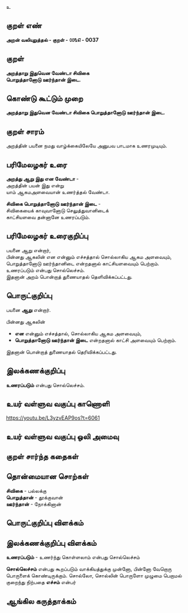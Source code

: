 உ

## குறள் எண் 

**அறன் வலியுறுத்தல் - குறள் - ௦௦௩௭ - 0037**

## குறள் 

**அறத்தாறு இதுவென வேண்டா சிவிகை  
பொறுத்தானோடு ஊர்ந்தான் இடை.**

## கொண்டு கூட்டும் முறை

**அறத்தாறு இதுவென வேண்டா சிவிகை பொறுத்தானோடு ஊர்ந்தான் இடை.**  

## குறள் சாரம் 

அறத்தின் பயனை நமது வாழ்க்கையிலேயே அனுபவ பாடமாக உணரமுடியும்.  

## பரிமேலழகர் உரை

**அறத்து ஆறு இது என வேண்டா** -  
அறத்தின் பயன் இது என்று  
யாம் ஆகமஅளவையான் உணர்த்தல் வேண்டா.  

**சிவிகை பொறுத்தானோடு ஊர்ந்தான் இடை** -  
சிவிகையைக் காவுவானோடு செலுத்துவானிடைக்  
காட்சியளவை தன்னானே உணரப்படும்.	

## பரிமேலழகர் உரைகுறிப்பு   

பயனை ஆறு என்றார்,  
பின்னது ஆகலின் என என்னும் எச்சத்தால் சொல்லாகிய ஆகம அளவையும், பொறுத்தானோடு ஊர்ந்தானிடை என்றதனால் காட்சியளவையும் பெற்றாம்.  
உணரப்படும் என்பது சொல்லெச்சம்.  
இதனான் அறம் பொன்றாத் துணையாதல் தெளிவிக்கப்பட்டது.  

## பொருட்குறிப்பு 

பயனை **ஆறு** என்றார்.  

பின்னது ஆகலின் 
* **என** என்னும் எச்சத்தால், சொல்லாகிய ஆகம அளவையும்,  
* **பொறுத்தானோடு ஊர்ந்தான் இடை** என்றதனால் காட்சி அளவையும் பெற்றாம். 

இதனான் பொன்றாத் துணையாதல் தெரிவிக்கப்பட்டது.

## இலக்கணக்குறிப்பு  

**உணரப்படும்** என்பது சொல்லெச்சம்.  

## உயர் வள்ளுவ வகுப்பு காணொளி

https://youtu.be/L3yzvEAP9os?t=6061 

## உயர் வள்ளுவ வகுப்பு ஒலி அமைவு 

 
## குறள் சார்ந்த கதைகள் 


## தொன்மையான சொற்கள்

**சிவிகை** - பல்லக்கு  
**பொறுத்தான்** - தூக்குவான்  
**ஊர்ந்தான்** - நோக்கினான்

## பொருட்குறிப்பு விளக்கம்


## இலக்கணக்குறிப்பு விளக்கம்

**உணரப்படும்** - உணர்ந்து கொள்ளலாம் என்பது சொல்லெச்சம்  

**சொல்லெச்சம்** என்பது கூறப்படும் வாக்கியத்துக்கு முன்னோ, பின்னோ வேறொரு பொருளைக் கொண்டிருக்கும்.
சொல்லோ, சொல்லின் பொருளோ முழுமை பெறாமல் குறைந்து நிற்பதை **எச்சம்** என்பர்


## ஆங்கில கருத்தாக்கம் 


